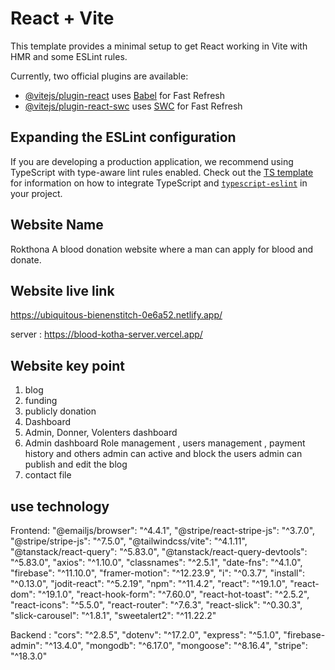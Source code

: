 # React + Vite

This template provides a minimal setup to get React working in Vite with HMR and some ESLint rules.

Currently, two official plugins are available:

- [@vitejs/plugin-react](https://github.com/vitejs/vite-plugin-react/blob/main/packages/plugin-react) uses [Babel](https://babeljs.io/) for Fast Refresh
- [@vitejs/plugin-react-swc](https://github.com/vitejs/vite-plugin-react/blob/main/packages/plugin-react-swc) uses [SWC](https://swc.rs/) for Fast Refresh

## Expanding the ESLint configuration

If you are developing a production application, we recommend using TypeScript with type-aware lint rules enabled. Check out the [TS template](https://github.com/vitejs/vite/tree/main/packages/create-vite/template-react-ts) for information on how to integrate TypeScript and [`typescript-eslint`](https://typescript-eslint.io) in your project.

## Website Name
Rokthona
A blood donation website  where a man can apply for blood and donate. 
## Website live link
https://ubiquitous-bienenstitch-0e6a52.netlify.app/

server : https://blood-kotha-server.vercel.app/

## Website key point 
1. blog
2. funding 
3. publicly donation 
4. Dashboard
5. Admin, Donner, Volenters dashboard
6. Admin dashboard
   Role management , users management , payment history and others 
   admin can active and block the users 
   admin can publish and edit the blog 
 7. contact file 

## use technology 
Frontend:   "@emailjs/browser": "^4.4.1",
    "@stripe/react-stripe-js": "^3.7.0",
    "@stripe/stripe-js": "^7.5.0",
    "@tailwindcss/vite": "^4.1.11",
    "@tanstack/react-query": "^5.83.0",
    "@tanstack/react-query-devtools": "^5.83.0",
    "axios": "^1.10.0",
    "classnames": "^2.5.1",
    "date-fns": "^4.1.0",
    "firebase": "^11.10.0",
    "framer-motion": "^12.23.9",
    "i": "^0.3.7",
    "install": "^0.13.0",
    "jodit-react": "^5.2.19",
    "npm": "^11.4.2",
    "react": "^19.1.0",
    "react-dom": "^19.1.0",
    "react-hook-form": "^7.60.0",
    "react-hot-toast": "^2.5.2",
    "react-icons": "^5.5.0",
    "react-router": "^7.6.3",
    "react-slick": "^0.30.3",
    "slick-carousel": "^1.8.1",
    "sweetalert2": "^11.22.2" 

  Backend :
   "cors": "^2.8.5",
    "dotenv": "^17.2.0",
    "express": "^5.1.0",
    "firebase-admin": "^13.4.0",
    "mongodb": "^6.17.0",
    "mongoose": "^8.16.4",
    "stripe": "^18.3.0"         